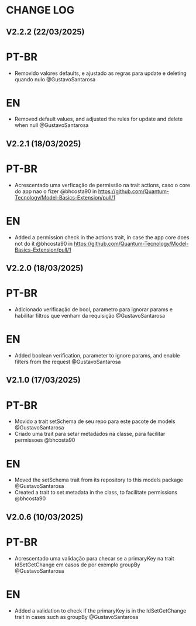 # CHANGE LOG

## V2.2.2 (22/03/2025)

# PT-BR

- Removido valores defaults, e ajustado as regras para update e deleting quando nulo @GustavoSantarosa

# EN

- Removed default values, and adjusted the rules for update and delete when null @GustavoSantarosa

## V2.2.1 (18/03/2025)

# PT-BR

- Acrescentado uma verficação de permissão na trait actions, caso o core do app nao o fizer @bhcosta90 in https://github.com/Quantum-Tecnology/Model-Basics-Extension/pull/1

# EN

- Added a permission check in the actions trait, in case the app core does not do it @bhcosta90 in https://github.com/Quantum-Tecnology/Model-Basics-Extension/pull/1

## V2.2.0 (18/03/2025)

# PT-BR

- Adicionado verificação de bool, parametro para ignorar params e habilitar filtros que venham da requisição @GustavoSantarosa

# EN

- Added boolean verification, parameter to ignore params, and enable filters from the request @GustavoSantarosa

## V2.1.0 (17/03/2025)

# PT-BR

- Movido a trait setSchema de seu repo para este pacote de models @GustavoSantarosa
- Criado uma trait para setar metadados na classe, para facilitar permissoes @bhcosta90

# EN

- Moved the setSchema trait from its repository to this models package @GustavoSantarosa
- Created a trait to set metadata in the class, to facilitate permissions @bhcosta90

## V2.0.6 (10/03/2025)

# PT-BR

- Acrescentado uma validação para checar se a primaryKey na trait IdSetGetChange em casos de por exemplo groupBy @GustavoSantarosa

# EN

- Added a validation to check if the primaryKey is in the IdSetGetChange trait in cases such as groupBy @GustavoSantarosa
